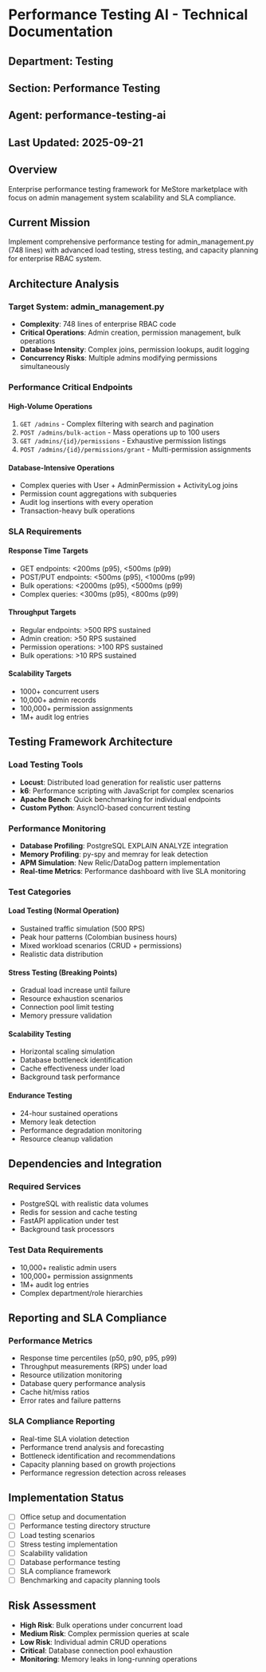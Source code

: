 # Performance Testing AI - Technical Documentation

## Department: Testing
## Section: Performance Testing
## Agent: performance-testing-ai
## Last Updated: 2025-09-21

## Overview
Enterprise performance testing framework for MeStore marketplace with focus on admin management system scalability and SLA compliance.

## Current Mission
Implement comprehensive performance testing for admin_management.py (748 lines) with advanced load testing, stress testing, and capacity planning for enterprise RBAC system.

## Architecture Analysis

### Target System: admin_management.py
- **Complexity**: 748 lines of enterprise RBAC code
- **Critical Operations**: Admin creation, permission management, bulk operations
- **Database Intensity**: Complex joins, permission lookups, audit logging
- **Concurrency Risks**: Multiple admins modifying permissions simultaneously

### Performance Critical Endpoints

#### High-Volume Operations
1. `GET /admins` - Complex filtering with search and pagination
2. `POST /admins/bulk-action` - Mass operations up to 100 users
3. `GET /admins/{id}/permissions` - Exhaustive permission listings
4. `POST /admins/{id}/permissions/grant` - Multi-permission assignments

#### Database-Intensive Operations
- Complex queries with User + AdminPermission + ActivityLog joins
- Permission count aggregations with subqueries
- Audit log insertions with every operation
- Transaction-heavy bulk operations

### SLA Requirements

#### Response Time Targets
- GET endpoints: <200ms (p95), <500ms (p99)
- POST/PUT endpoints: <500ms (p95), <1000ms (p99)
- Bulk operations: <2000ms (p95), <5000ms (p99)
- Complex queries: <300ms (p95), <800ms (p99)

#### Throughput Targets
- Regular endpoints: >500 RPS sustained
- Admin creation: >50 RPS sustained
- Permission operations: >100 RPS sustained
- Bulk operations: >10 RPS sustained

#### Scalability Targets
- 1000+ concurrent users
- 10,000+ admin records
- 100,000+ permission assignments
- 1M+ audit log entries

## Testing Framework Architecture

### Load Testing Tools
- **Locust**: Distributed load generation for realistic user patterns
- **k6**: Performance scripting with JavaScript for complex scenarios
- **Apache Bench**: Quick benchmarking for individual endpoints
- **Custom Python**: AsyncIO-based concurrent testing

### Performance Monitoring
- **Database Profiling**: PostgreSQL EXPLAIN ANALYZE integration
- **Memory Profiling**: py-spy and memray for leak detection
- **APM Simulation**: New Relic/DataDog pattern implementation
- **Real-time Metrics**: Performance dashboard with live SLA monitoring

### Test Categories

#### Load Testing (Normal Operation)
- Sustained traffic simulation (500 RPS)
- Peak hour patterns (Colombian business hours)
- Mixed workload scenarios (CRUD + permissions)
- Realistic data distribution

#### Stress Testing (Breaking Points)
- Gradual load increase until failure
- Resource exhaustion scenarios
- Connection pool limit testing
- Memory pressure validation

#### Scalability Testing
- Horizontal scaling simulation
- Database bottleneck identification
- Cache effectiveness under load
- Background task performance

#### Endurance Testing
- 24-hour sustained operations
- Memory leak detection
- Performance degradation monitoring
- Resource cleanup validation

## Dependencies and Integration

### Required Services
- PostgreSQL with realistic data volumes
- Redis for session and cache testing
- FastAPI application under test
- Background task processors

### Test Data Requirements
- 10,000+ realistic admin users
- 100,000+ permission assignments
- 1M+ audit log entries
- Complex department/role hierarchies

## Reporting and SLA Compliance

### Performance Metrics
- Response time percentiles (p50, p90, p95, p99)
- Throughput measurements (RPS) under load
- Resource utilization monitoring
- Database query performance analysis
- Cache hit/miss ratios
- Error rates and failure patterns

### SLA Compliance Reporting
- Real-time SLA violation detection
- Performance trend analysis and forecasting
- Bottleneck identification and recommendations
- Capacity planning based on growth projections
- Performance regression detection across releases

## Implementation Status
- [ ] Office setup and documentation
- [ ] Performance testing directory structure
- [ ] Load testing scenarios
- [ ] Stress testing implementation
- [ ] Scalability validation
- [ ] Database performance testing
- [ ] SLA compliance framework
- [ ] Benchmarking and capacity planning tools

## Risk Assessment
- **High Risk**: Bulk operations under concurrent load
- **Medium Risk**: Complex permission queries at scale
- **Low Risk**: Individual admin CRUD operations
- **Critical**: Database connection pool exhaustion
- **Monitoring**: Memory leaks in long-running operations